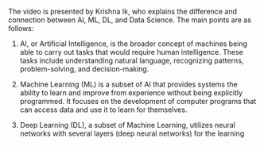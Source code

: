 The video is presented by Krishna Ik, who explains the difference and connection between AI, ML, DL, and Data Science. The main points are as follows:

1. AI, or Artificial Intelligence, is the broader concept of machines being able to carry out tasks that would require human intelligence. These tasks include understanding natural language, recognizing patterns, problem-solving, and decision-making.

2. Machine Learning (ML) is a subset of AI that provides systems the ability to learn and improve from experience without being explicitly programmed. It focuses on the development of computer programs that can access data and use it to learn for themselves.

3. Deep Learning (DL), a subset of Machine Learning, utilizes neural networks with several layers (deep neural networks) for the learning